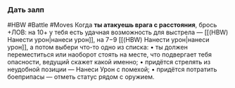 ### Дать залп

#HBW #Battle #Moves 
Когда **ты атакуешь врага с расстояния**, брось +ЛОВ: на 10+ у тебя есть удачная возможность для выстрела — [[(HBW) Нанести урон|нанеси урон]], на 7−9 [[(HBW) Нанести урон|нанеси урон]], а потом выбери что-то одно из списка: 
• ты должен переместиться или наоборот стоять на месте, что подвергает тебя опасности, ведущий скажет какой именно; 
• придётся стрелять из неудобной позиции — Нанеси Урон с помехой; 
• придётся потратить боеприпасы — отметь статус рядом с оружием.